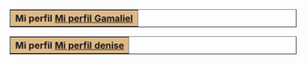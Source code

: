 <html>

<body background=http://p1.so.qhmsg.com/t01ed5a885549b6bf3b.jpg>
 
<table border="1" align="center" cellpadding="10" width="800">
<tr>
    <th colspan = "7" bgcolor = "BurlyWood"> Mi perfil </ th>
    <a href="curriculogama.html">Mi perfil Gamaliel</a>
</tr>
    <body background=http://p1.so.qhmsg.com/t01ed5a885549b6bf3b.jpg>
 
<table border="1" align="center" cellpadding="10" width="800">
<tr>
    <th colspan = "7" bgcolor = "BurlyWood"> Mi perfil </ th>
    <a href="mi%20cv.html">Mi perfil denise </a>
    
    
